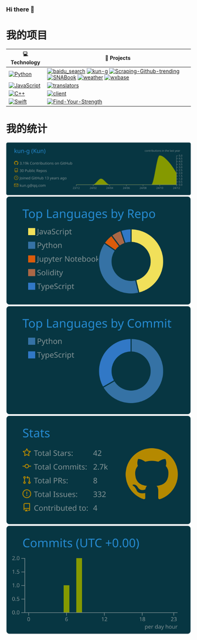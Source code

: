 ### Hi there 👋

<!--

https://github.com/Matt-Gleich/profile_stack
https://simpleicons.org/
https://github.com/vn7n24fzkq/github-profile-summary-cards
https://github.com/spencerwooo/Substats
https://github.com/badges/shields
https://sspai.com/post/59593
https://github.com/HFO4/gameboy.live

Here are some ideas to get you started:

- 🔭 I’m currently working on ...
- 🌱 I’m currently learning ...
- 👯 I’m looking to collaborate on ...
- 🤔 I’m looking for help with ...
- 💬 Ask me about ...
- 📫 How to reach me: ...
- 😄 Pronouns: ...
- ⚡ Fun fact: ...
-->

# 我的项目
<!-- START OF PROFILE STACK, DO NOT REMOVE -->
| 💻 **Technology** | 🚀 **Projects** |
| - | - |
| [![Python](https://img.shields.io/static/v1?label=&message=Python&color=3C78A9&logo=python&logoColor=FFFFFF)](https://www.python.org/) | [![baidu_search](https://img.shields.io/static/v1?label=&message=baidu_search%20(WIP)&color=000605&logo=github&logoColor=FFFFFF&labelColor=000605)](https://github.com/kun-g/baidu_search) [![kun-g](https://img.shields.io/static/v1?label=&message=kun-g%20(WIP)&color=000605&logo=github&logoColor=FFFFFF&labelColor=000605)](https://github.com/kun-g/kun-g) [![Scraping-Github-trending](https://img.shields.io/static/v1?label=&message=Scraping-Github-trending%20(WIP)&color=000605&logo=github&logoColor=FFFFFF&labelColor=000605)](https://github.com/kun-g/Scraping-Github-trending) [![SNABook](https://img.shields.io/static/v1?label=&message=SNABook%20(WIP)&color=000605&logo=github&logoColor=FFFFFF&labelColor=000605)](https://github.com/kun-g/SNABook) [![weather](https://img.shields.io/static/v1?label=&message=weather&color=000605&logo=github&logoColor=FFFFFF&labelColor=000605)](https://github.com/kun-g/weather) [![wxbase](https://img.shields.io/static/v1?label=&message=wxbase%20(WIP)&color=000605&logo=github&logoColor=FFFFFF&labelColor=000605)](https://github.com/kun-g/wxbase) |
| [![JavaScript](https://img.shields.io/static/v1?label=&message=JavaScript&color=F1E05A&logo=javascript&logoColor=FFFFFF)](https://developer.mozilla.org/en-US/docs/Web/JavaScript) | [![translators](https://img.shields.io/static/v1?label=&message=translators&color=000605&logo=github&logoColor=FFFFFF&labelColor=000605)](https://github.com/kun-g/translators) |
| [![C++](https://img.shields.io/static/v1?label=&message=C++&color=ff751a&logo=C++&logoColor=FFFFFF)](https://isocpp.org/) | [![client](https://img.shields.io/static/v1?label=&message=client&color=000605&logo=github&logoColor=FFFFFF&labelColor=000605)](https://github.com/kun-g/client) |
| [![Swift](https://img.shields.io/static/v1?label=&message=Swift&color=fa7343&logo=Swift&logoColor=FFFFFF)](https://swift.org/) | [![Find-Your-Strength](https://img.shields.io/static/v1?label=&message=Find-Your-Strength&color=000605&logo=github&logoColor=FFFFFF&labelColor=000605)](https://github.com/kun-g/Find-Your-Strength) |
<!-- END OF PROFILE STACK, DO NOT REMOVE -->

# 我的统计
[![](https://raw.githubusercontent.com/kun-g/kun-g/main/profile-summary-card-output/solarized_dark/0-profile-details.svg)](https://github.com/vn7n24fzkq/github-profile-summary-cards)
[![](https://raw.githubusercontent.com/kun-g/kun-g/main/profile-summary-card-output/solarized_dark/1-repos-per-language.svg)](https://github.com/vn7n24fzkq/github-profile-summary-cards) [![](https://raw.githubusercontent.com/kun-g/kun-g/main/profile-summary-card-output/solarized_dark/2-most-commit-language.svg)](https://github.com/vn7n24fzkq/github-profile-summary-cards)
[![](https://raw.githubusercontent.com/kun-g/kun-g/main/profile-summary-card-output/solarized_dark/3-stats.svg)](https://github.com/vn7n24fzkq/github-profile-summary-cards) [![](https://raw.githubusercontent.com/kun-g/kun-g/main/profile-summary-card-output/solarized_dark/4-productive-time.svg)](https://github.com/vn7n24fzkq/github-profile-summary-cards)
